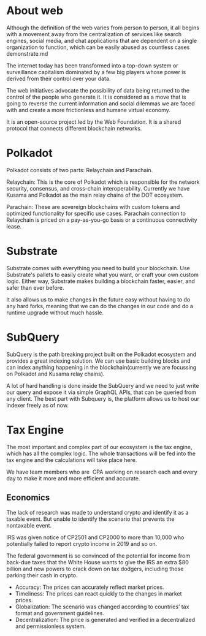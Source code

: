 # About web

Although the definition of the web varies from person to person, it all begins with a movement away from the centralization of services like search engines, social media, and chat applications that are dependent on a single organization to function, which can be easily abused as countless cases demonstrate.md

The internet today has been transformed into a top-down system or surveillance capitalism dominated by a few big players whose power is derived from their control over your data.

The web initiatives advocate the possibility of data being returned to the control of the people who generate it. It is considered as a move that is going to reverse the current information and social dilemmas we are faced with and create a more frictionless and humane virtual economy.

It is an open-source project led by the Web Foundation. It is a shared protocol that connects different blockchain networks.

# Polkadot

Polkadot consists of two parts: Relaychain and Parachain.

Relaychain: This is the core of Polkadot which is responsible for the network security, consensus, and cross-chain interoperability.
Currently we have Kusama and Polkadot as the main relay chains of the DOT ecosystem.

Parachain: These are sovereign blockchains with custom tokens and optimized functionality for specific use cases. Parachain connection to Relaychain is priced on a pay-as-you-go basis or a continuous connectivity lease.

# Substrate

Substrate comes with everything you need to build your blockchain. Use Substrate's pallets to easily create what you want, or craft your own custom logic. Either way, Substrate makes building a blockchain faster, easier, and safer than ever before.

It also allows us to make changes in the future easy without having to do any hard forks, meaning that we can do the changes in our code and do a runtime upgrade without much hassle.

# SubQuery

SubQuery is the path breaking project built on the Polkadot ecosystem and provides a great indexing solution. We can use basic building blocks and can index anything happening in the blockchain(currently we are focussing on Polkadot and Kusama relay chains).

A lot of hard handling is done inside the SubQuery and we need to just write our query and expose it via simple GraphQL APIs, that can be queried from any client. The best part with Subquery is, the platform allows us to host our indexer freely as of now.

#  Tax Engine

The most important and complex part of our ecosystem is the tax engine, which has all the complex logic. The whole transactions will be fed into the tax engine and the calculations will take place here.

We have team members who are  CPA working on research each and every day to make it more and more efficient and accurate.

## Economics

The lack of research was made to understand crypto and identify it as a taxable event. But unable to identify the scenario that prevents the nontaxable event.

IRS was given notice of CP2501 and CP2000 to more than 10,000 who potentially failed to report crypto income in 2019 and so on.

The federal government is so convinced of the potential for income from back-due taxes that the White House wants to give the IRS an extra $80 billion and new powers to crack down on tax dodgers, including those parking their cash in crypto.

- Accuracy: The prices can accurately reflect market prices.
- Timeliness: The prices can react quickly to the changes in market prices.
- Globalization: The scenario was changed according to countries’ tax format and government guidelines.
- Decentralization: The price is generated and verified in a decentralized and permissionless system.

  
